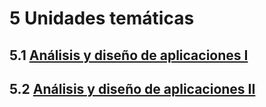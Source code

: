 # 5 Unidades temáticas

## 5.1 [Análisis y diseño de aplicaciones I](./5_1_.Analisis_y_diseno_de_aplicaciones_I/5_1_.Analisis_y_diseno_de_aplicaciones_I.md)

## 5.2 [Análisis y diseño de aplicaciones II](./5_2_.Analisis_y_diseno_de_aplicaciones_II/5_2_.Analisis_y_diseno_de_aplicaciones_II.md)
